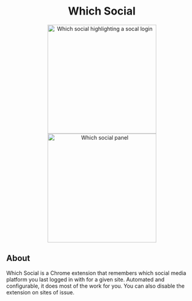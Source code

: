 <h1 align="center">
Which Social
</h1>
<p align="center">
  <img src="https://user-images.githubusercontent.com/23221268/169715189-5a6e31db-4a2e-455c-af35-dc0e851ee193.png" alt="Which social highlighting a socal login" width="287">
  <img src="https://user-images.githubusercontent.com/23221268/169715296-f74eebbc-7f95-4b92-86a0-65b88113f07b.png" alt="Which social panel" width="287">
</p>

## About
Which Social is a Chrome extension that remembers which social media platform you last logged in with for a given site. Automated and configurable, it does most of the work for you. You can also disable the extension on sites of issue.

